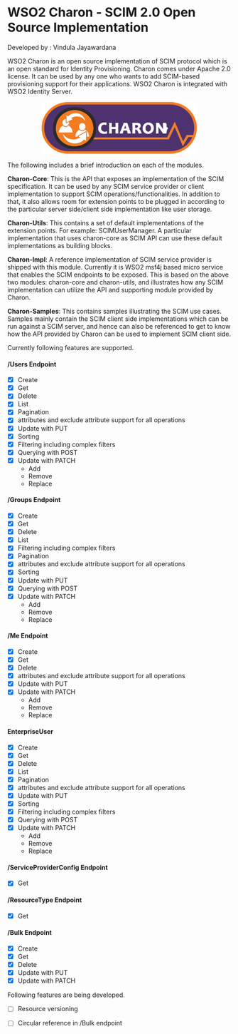 # WSO2 Charon - SCIM 2.0 Open Source Implementation 

Developed by : Vindula Jayawardana

WSO2 Charon is an open source implementation of SCIM protocol which is an open standard for Identity Provisioning. Charon comes under Apache 2.0 license. It can be used by any one who wants to add SCIM-based provisioning support for their applications. WSO2 Charon is integrated with WSO2 Identity Server. 
<p align="center">
<img align="middle" src="https://github.com/Vindulamj/Charon-3.0/blob/master/logo.png"  width="350px" height = "120px">
</p>
The following includes a brief introduction on each of the modules.

**Charon-Core**: This is the API that exposes an implementation of the SCIM specification. It can be used by any SCIM service provider or client implementation to support SCIM operations/functionalities. In addition to that, it also allows room for extension points to be plugged in according to the particular server side/client side implementation like user storage.

**Charon-Utils**: This contains a set of default implementations of the extension points. For example: SCIMUserManager. A particular implementation that uses charon-core as SCIM API can use these default implementations as building blocks.

**Charon-Impl**: A reference implementation of SCIM service provider is shipped with this module. Currently it is WSO2 msf4j based micro service that enables the SCIM endpoints to be exposed. This is based on the above two modules: charon-core and charon-utils, and illustrates how any SCIM implementation can utilize the API and supporting module provided by Charon.

**Charon-Samples**: This contains samples illustrating the SCIM use cases. Samples mainly contain the SCIM client side implementations which can be run against a SCIM server, and hence can also be referenced to get to know how the API provided by Charon can be used to implement SCIM client side.

Currently following features are supported.

#### /Users Endpoint
- [x] Create
- [x] Get
- [x] Delete
- [x] List
- [x] Pagination
- [x] attributes and exclude attribute support for all operations
- [x] Update with PUT
- [x] Sorting
- [x] Filtering including complex filters
- [x] Querying with POST 
- [x] Update with PATCH 
    - Add
    - Remove
    - Replace


#### /Groups Endpoint
- [x] Create
- [x] Get
- [x] Delete
- [x] List
- [x] Filtering including complex filters
- [x] Pagination
- [x] attributes and exclude attribute support for all operations
- [x] Sorting
- [x] Update with PUT
- [x] Querying with POST 
- [x] Update with PATCH 
    - Add
    - Remove
    - Replace

#### /Me Endpoint
- [x] Create
- [x] Get
- [x] Delete
- [x] attributes and exclude attribute support for all operations
- [x] Update with PUT
- [x] Update with PATCH 
    - Add
    - Remove
    - Replace

#### EnterpriseUser
- [x] Create
- [x] Get
- [x] Delete
- [x] List
- [x] Pagination
- [x] attributes and exclude attribute support for all operations
- [x] Update with PUT
- [x] Sorting
- [x] Filtering including complex filters
- [x] Querying with POST 
- [x] Update with PATCH 
    - Add
    - Remove
    - Replace

#### /ServiceProviderConfig Endpoint
- [x] Get

#### /ResourceType Endpoint
- [x] Get

#### /Bulk Endpoint
- [x] Create
- [x] Get
- [x] Delete
- [x] Update with PUT
- [x] Update with PATCH 

Following features are being developed.

- [ ] Resource versioning
- [ ] Circular reference in /Bulk endpoint

